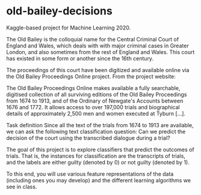 # old-bailey-decisions
Kaggle-based project for Machine Learning 2020.

The Old Bailey is the colloquial name for the Central Criminal Court of England and Wales, which deals with with major criminal cases in Greater London, and also sometimes from the rest of England and Wales. This court has existed in some form or another since the 16th century.

The proceedings of this court have been digitized and available online via the Old Bailey Proceedings Online project. From the project website:

The Old Bailey Proceedings Online makes available a fully searchable, digitised collection of all surviving editions of the Old Bailey Proceedings from 1674 to 1913, and of the Ordinary of Newgate's Accounts between 1676 and 1772. It allows access to over 197,000 trials and biographical details of approximately 2,500 men and women executed at Tyburn […].

Task definition
Since all the text of the trials from 1674 to 1913 are available, we can ask the following text classification question: Can we predict the decision of the court using the transcribed dialogue during a trial?

The goal of this project is to explore classifiers that predict the outcomes of trials. That is, the instances for classification are the transcripts of trials, and the labels are either guilty (denoted by 0) or not guilty (denoted by 1).

To this end, you will use various feature representations of the data (including ones you may develop) and the different learning algorithms we see in class.
